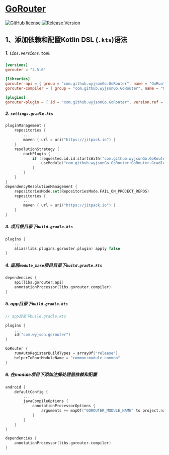 # [GoRouter](https://github.com/wyjsonGo/GoRouter)

[![GitHub license](https://img.shields.io/badge/license-MIT-blue.svg)](https://github.com/wyjsonGo/GoRouter/blob/main/LICENSE)
[![Release Version](https://jitpack.io/v/wyjsonGo/GoRouter.svg)](https://jitpack.io/#wyjsonGo/GoRouter)

## 1、添加依赖和配置Kotlin DSL (`.kts`)语法

##### 1.  `libs.versions.toml`

```toml
[versions]
gorouter = "2.5.6"

[libraries]
gorouter-api = { group = "com.github.wyjsonGo.GoRouter", name = "GoRouter-Api", version.ref = "gorouter" }
gorouter-compiler = { group = "com.github.wyjsonGo.GoRouter", name = "GoRouter-Compiler", version.ref = "gorouter" }

[plugins]
gorouter-plugin = { id = "com.github.wyjsonGo.GoRouter", version.ref = "gorouter" }
```

##### 2.  `settings.gradle.kts`

```kotlin
pluginManagement {
    repositories {
        ...
        maven { url = uri("https://jitpack.io") }
    }
    resolutionStrategy {
        eachPlugin {
            if (requested.id.id.startsWith("com.github.wyjsonGo.GoRouter")) {
                useModule("com.github.wyjsonGo.GoRouter:GoRouter-Gradle-Plugin:${requested.version}")
            }
        }
    }
}
dependencyResolutionManagement {
    repositoriesMode.set(RepositoriesMode.FAIL_ON_PROJECT_REPOS)
    repositories {
        ...
        maven { url = uri("https://jitpack.io") }
    }
}
```

##### 3.  项目根目录下`build.gradle.kts`

```kotlin
plugins {
	...
    alias(libs.plugins.gorouter.plugin) apply false
}

```

##### 4.  底层`module_base`项目目录下`build.gradle.kts`

```kotlin
dependencies {
    api(libs.gorouter.api)
    annotationProcessor(libs.gorouter.compiler)
}
```

##### 5.  app目录下`build.gradle.kts`

```kotlin
// app目录下build.gradle.kts

plugins {
    ...
    id("com.wyjson.gorouter")
}

GoRouter {
    runAutoRegisterBuildTypes = arrayOf("release")
    helperToRootModuleName = "common:module_common"
}
```

##### 6.  在module项目下添加注解处理器依赖和配置

```kotlin
android {
    defaultConfig {
        ...
        javaCompileOptions {
            annotationProcessorOptions {
                arguments += mapOf("GOROUTER_MODULE_NAME" to project.name)
            }
        }
    }
}

dependencies {
    annotationProcessor(libs.gorouter.compiler)
}
```
